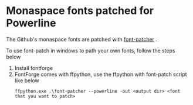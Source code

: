 # Monaspace fonts patched for Powerline

The Github's monaspace fonts are patched with [font-patcher](https://github.com/ryanoasis/nerd-fonts?tab=readme-ov-file#font-patcher) .

To use font-patch in windows to path your own fonts, follow the steps below

1. Install fontforge
2. FontForge comes with ffpython, use the ffpython with font-patch script like below
   ```
   ffpython.exe .\font-patcher --powerline -out <output dir> <font that you want to patch>
   ```
